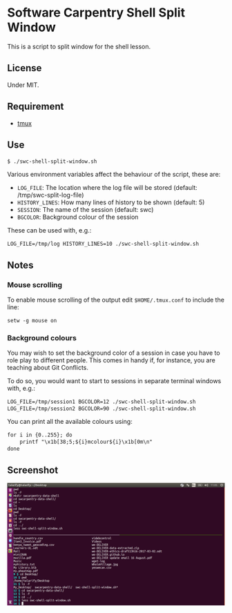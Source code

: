 # Software Carpentry Shell Split Window

This is a script to split window for the shell lesson.

## License

Under MIT.

## Requirement

-   [tmux](https://tmux.github.io/)

## Use

~~~
$ ./swc-shell-split-window.sh
~~~

Various environment variables affect the behaviour of the script, these are:

 * `LOG_FILE`:      The location where the log file will be stored (default: /tmp/swc-split-log-file)
 * `HISTORY_LINES`: How many lines of history to be shown (default: 5)
 * `SESSION`:       The name of the session (default: swc)
 * `BGCOLOR`:       Background colour of the session

These can be used with, e.g.:

    LOG_FILE=/tmp/log HISTORY_LINES=10 ./swc-shell-split-window.sh

## Notes

### Mouse scrolling

To enable mouse scrolling of the output edit `$HOME/.tmux.conf` to include the
line:

~~~
setw -g mouse on
~~~

### Background colours

You may wish to set the background color of a session in case you have to role
play to different people. This comes in handy if, for instance, you are teaching
about Git Conflicts.

To do so, you would want to start to sessions in separate terminal windows with,
e.g.:

    LOG_FILE=/tmp/session1 BGCOLOR=12 ./swc-shell-split-window.sh
    LOG_FILE=/tmp/session2 BGCOLOR=90 ./swc-shell-split-window.sh

You can print all the available colours using:

    for i in {0..255}; do
        printf "\x1b[38;5;${i}mcolour${i}\x1b[0m\n"
    done

## Screenshot

![Screenshot of swc-shell-split-window](screenshot.png "Screenshot - only commands appear in top part of the shell, while instructor types in the bottom part and output is interleaved with commands")

